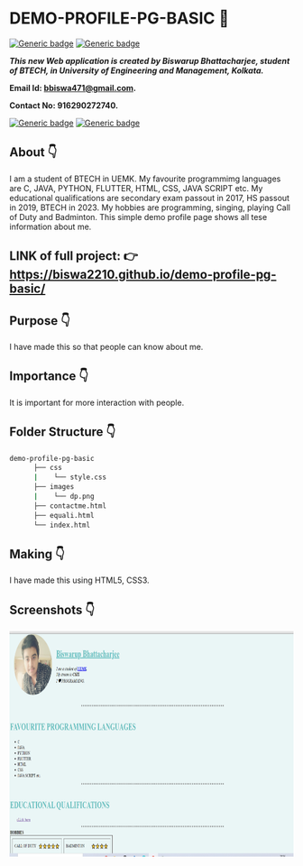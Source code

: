 
# DEMO-PROFILE-PG-BASIC :star_struck:

[![Generic badge](https://img.shields.io/badge/advance-html5-red)](https://shields.io/) [![Generic badge](https://img.shields.io/badge/advance-css3-green)](https://shields.io/) 

***This new Web application is created by Biswarup Bhattacharjee, student of BTECH, in University of Engineering and Management, Kolkata.***

**Email Id: bbiswa471@gmail.com.** 

**Contact No: 916290272740.** 

[![Generic badge](https://img.shields.io/badge/contact%20me-facebook-blue)](https://www.facebook.com/biswarup.bhattacharjee.5811) [![Generic badge](https://img.shields.io/badge/visit%20my%20projects%20-github-brightgreen)](https://github.com/biswa2210)

## About :point_down: 
I am a student of BTECH in UEMK. My favourite programmimg languages are C, JAVA, PYTHON, FLUTTER, HTML, CSS, JAVA SCRIPT etc. My educational qualifications are secondary exam passout in 2017, HS passout in 2019, BTECH in 2023. My hobbies are programming, singing, playing Call of Duty and Badminton. This simple demo profile page shows all tese information about me.
## LINK of full project: :point_right: https://biswa2210.github.io/demo-profile-pg-basic/
## Purpose :point_down:
I have made this so that people can know about me. 
## Importance :point_down:
It is important for more interaction with people.
## Folder Structure :point_down:
```bash
demo-profile-pg-basic
      ├── css
      |    └── style.css
      ├── images
      |    └── dp.png
      ├── contactme.html
      ├── equali.html
      └── index.html

```                    
## Making :point_down:
I have made this using HTML5, CSS3.
## Screenshots :point_down: 
<div align="center">
<a href="pg.PNG"><img src="pg.PNG" width="800" height= "400"></a>
</div>

